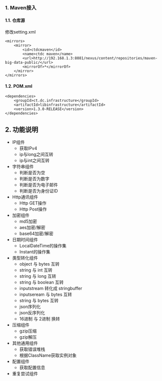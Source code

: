 ### 1. Maven接入
#### 1.1. 仓库源
修改setting.xml
```
<mirrors>
    <mirror>
        <id>ctdcmaven</id>
        <name>ctdc maven</name>
        <url>http://192.168.1.3:8081/nexus/content/repositories/maven-big-data-public/</url>
        <mirrorOf>*</mirrorOf>
    </mirror>
</mirrors>
```

#### 1.2. POM.xml
```
<dependencies>
    <groupId>ct.dc.infrastructure</groupId>
    <artifactId>libinfrastructure</artifactId>
    <version>1.3.0-RELEASE</version>
</dependencies>
```


## 2. 功能说明
+ IP组件
    + 获取IPv4
    + ip与long之间互转
    + ip与int之间互转
+ 字符串组件
    + 判断是否为空
    + 判断是否为数字
    + 判断是否为电子邮件
    + 判断是否为身份证ID
+ Http通讯组件
    + Http GET操作
    + Http Post操作
+ 加密组件
    + md5加密
    + aes加密/解密
    + base64加密/解密
+ 日期时间组件
    + LocalDateTime的操作集
    + Instant的操作集
+ 类型转化组件
    + object 与 bytes 互转
    + string 与 int 互转
    + string 与 long 互转
    + string 与 boolean 互转
    + inputstream 转化成 stringbuffer
    + inputseream 与 bytes 互转
    + string 与 bytes 互转
    + json序列化
    + json反序列化
    + 16进制 与 2进制 换转
+ 压缩组件
    + gzip压缩
    + gzip解压
+ 其他通用组件
    + 获取错误堆栈
    + 根据ClassName获取实例对象
+ 配置组件
    + 获取配置信息
+ 重复尝试组件
